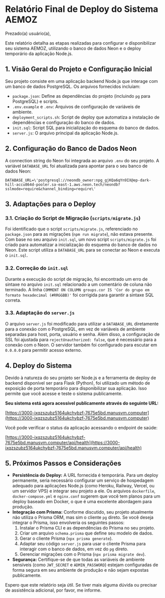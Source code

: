 # Relatório Final de Deploy do Sistema AEMOZ

Prezado(a) usuário(a),

Este relatório detalha as etapas realizadas para configurar e disponibilizar seu sistema AEMOZ, utilizando o banco de dados Neon e o deploy temporário da aplicação Node.js.

## 1. Visão Geral do Projeto e Configuração Inicial

Seu projeto consiste em uma aplicação backend Node.js que interage com um banco de dados PostgreSQL. Os arquivos fornecidos incluíam:

*   `package.json`: Define as dependências do projeto (incluindo `pg` para PostgreSQL) e scripts.
*   `.env.example` e `.env`: Arquivos de configuração de variáveis de ambiente.
*   `deployment_scripts.sh`: Script de deploy que automatiza a instalação de dependências e configuração do banco de dados.
*   `init.sql`: Script SQL para inicialização do esquema do banco de dados.
*   `server.js`: O arquivo principal da aplicação Node.js.

## 2. Configuração do Banco de Dados Neon

A connection string do Neon foi integrada ao arquivo `.env` do seu projeto. A variável `DATABASE_URL` foi atualizada para apontar para o seu banco de dados Neon:

```
DATABASE_URL=\'postgresql://neondb_owner:npg_gjKQa6qYn9IX@ep-dark-hill-accu864d-pooler.sa-east-1.aws.neon.tech/neondb?sslmode=require&channel_binding=require\'
```

## 3. Adaptações para o Deploy

### 3.1. Criação do Script de Migração (`scripts/migrate.js`)

Foi identificado que o script `scripts/migrate.js`, referenciado no `package.json` para as migrações (`npm run migrate`), não estava presente. Com base no seu arquivo `init.sql`, um novo script `scripts/migrate.js` foi criado para automatizar a inicialização do esquema do banco de dados no Neon. Este script utiliza a `DATABASE_URL` para se conectar ao Neon e executa o `init.sql`.

### 3.2. Correção do `init.sql`

Durante a execução do script de migração, foi encontrado um erro de sintaxe no arquivo `init.sql` relacionado a um comentário de coluna não terminado. A linha `COMMENT ON COLUMN groups.cor IS 'Cor do grupo em formato hexadecimal (#RRGGBB)'` foi corrigida para garantir a sintaxe SQL correta.

### 3.3. Adaptação do `server.js`

O arquivo `server.js` foi modificado para utilizar a `DATABASE_URL` diretamente para a conexão com o PostgreSQL, em vez de variáveis de ambiente separadas para host, porta, usuário e senha. Além disso, a configuração de SSL foi ajustada para `rejectUnauthorized: false`, que é necessário para a conexão com o Neon. O servidor também foi configurado para escutar em `0.0.0.0` para permitir acesso externo.

## 4. Deploy do Sistema

Devido à natureza do seu projeto ser Node.js e a ferramenta de deploy de backend disponível ser para Flask (Python), foi utilizado um método de exposição de porta temporário para disponibilizar sua aplicação. Isso permite que você acesse e teste o sistema publicamente.

**Seu sistema está agora acessível publicamente através do seguinte URL:**

[https://3000-ixqzszubz5164ukchybzf-7675e5bd.manusvm.computer](https://3000-ixqzszubz5164ukchybzf-7675e5bd.manusvm.computer)

Você pode verificar o status da aplicação acessando o endpoint de saúde:

[https://3000-ixqzszubz5164ukchybzf-7675e5bd.manusvm.computer/api/health](https://3000-ixqzszubz5164ukchybzf-7675e5bd.manusvm.computer/api/health)

## 5. Próximos Passos e Considerações

*   **Persistência do Deploy:** A URL fornecida é temporária. Para um deploy permanente, seria necessário configurar um serviço de hospedagem adequado para aplicações Node.js (como Heroku, Railway, Vercel, ou um servidor VPS) e integrar seu projeto a ele. Os arquivos `dockerfile`, `docker-compose.yml` e `nginx.conf` sugerem que você tem planos para um deploy baseado em Docker, o que é uma excelente abordagem para produção.
*   **Integração com Prisma:** Conforme discutido, seu projeto atualmente não utiliza o Prisma ORM, mas sim o cliente `pg` direto. Se você deseja integrar o Prisma, isso envolveria os seguintes passos:
    1.  Instalar o Prisma CLI e as dependências do Prisma no seu projeto.
    2.  Criar um arquivo `schema.prisma` que define seu modelo de dados.
    3.  Gerar o cliente Prisma (`npx prisma generate`).
    4.  Adaptar seu código `server.js` para usar o cliente Prisma para interagir com o banco de dados, em vez do `pg` direto.
    5.  Gerenciar migrações com o Prisma (`npx prisma migrate dev`).
*   **Segurança:** Certifique-se de que todas as variáveis de ambiente sensíveis (como `JWT_SECRET` e `ADMIN_PASSWORD`) estejam configuradas de forma segura em seu ambiente de produção e não sejam expostas publicamente.

Espero que este relatório seja útil. Se tiver mais alguma dúvida ou precisar de assistência adicional, por favor, me informe.
